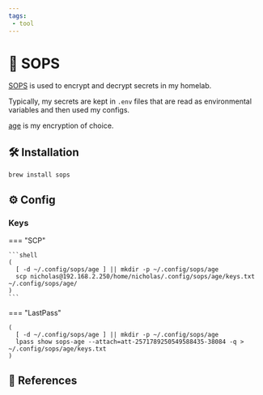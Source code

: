```yaml
---
tags:
 - tool
---
```

# :key: SOPS

[SOPS][1] is used to encrypt and decrypt secrets in my homelab.

Typically, my secrets are kept in `.env` files that are read as environmental variables and then used my configs.

[age][2] is my encryption of choice.

## :hammer_and_wrench: Installation

```shell
brew install sops
```

## :gear: Config

### Keys

=== "SCP"

    ```shell
    (
      [ -d ~/.config/sops/age ] || mkdir -p ~/.config/sops/age
      scp nicholas@192.168.2.250/home/nicholas/.config/sops/age/keys.txt ~/.config/sops/age/
    )
    ```

=== "LastPass"

```shell
(
  [ -d ~/.config/sops/age ] || mkdir -p ~/.config/sops/age
  lpass show sops-age --attach=att-2571789250549588435-38084 -q > ~/.config/sops/age/keys.txt
)
```

## :link: References

[1]: <https://getsops.io/>
[2]: <https://github.com/FiloSottile/age>
